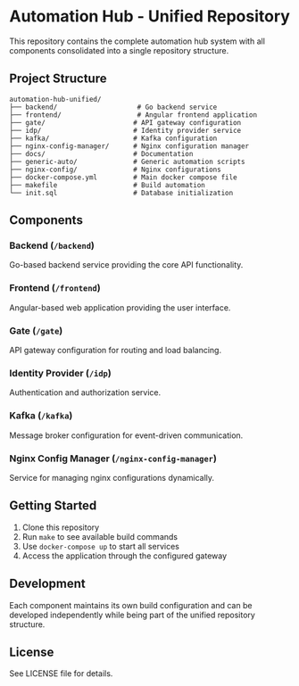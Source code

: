 # Automation Hub - Unified Repository

This repository contains the complete automation hub system with all components consolidated into a single repository structure.

## Project Structure

```
automation-hub-unified/
├── backend/                    # Go backend service
├── frontend/                   # Angular frontend application
├── gate/                      # API gateway configuration
├── idp/                       # Identity provider service
├── kafka/                     # Kafka configuration
├── nginx-config-manager/      # Nginx configuration manager
├── docs/                      # Documentation
├── generic-auto/              # Generic automation scripts
├── nginx-config/              # Nginx configurations
├── docker-compose.yml         # Main docker compose file
├── makefile                   # Build automation
└── init.sql                   # Database initialization

```

## Components

### Backend (`/backend`)
Go-based backend service providing the core API functionality.

### Frontend (`/frontend`) 
Angular-based web application providing the user interface.

### Gate (`/gate`)
API gateway configuration for routing and load balancing.

### Identity Provider (`/idp`)
Authentication and authorization service.

### Kafka (`/kafka`)
Message broker configuration for event-driven communication.

### Nginx Config Manager (`/nginx-config-manager`)
Service for managing nginx configurations dynamically.

## Getting Started

1. Clone this repository
2. Run `make` to see available build commands
3. Use `docker-compose up` to start all services
4. Access the application through the configured gateway

## Development

Each component maintains its own build configuration and can be developed independently while being part of the unified repository structure.

## License

See LICENSE file for details.

